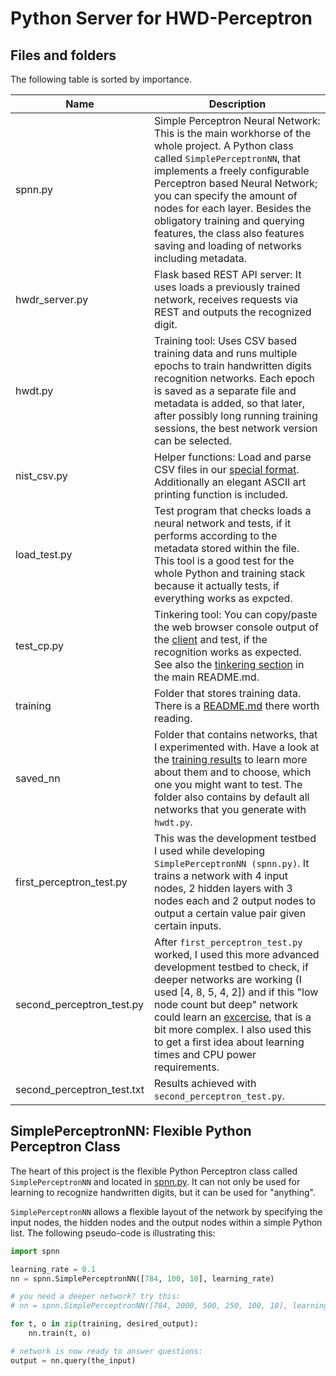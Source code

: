 Python Server for HWD-Perceptron
==========================================

Files and folders
-----------------

The following table is sorted by importance.

|Name                      |Description
|--------------------------|-------------------------------------------------------
|spnn.py                   |Simple Perceptron Neural Network: This is the main workhorse of the whole project. A Python class called `SimplePerceptronNN`, that implements a freely configurable Perceptron based Neural Network; you can specify the amount of nodes for each layer. Besides the obligatory training and querying features, the class also features saving and loading of networks including metadata.
|hwdr_server.py            |Flask based REST API server: It uses loads a previously trained network, receives requests via REST and outputs the recognized digit.
|hwdt.py                   |Training tool: Uses CSV based training data and runs multiple epochs to train handwritten digits recognition networks. Each epoch is saved as a separate file and metadata is added, so that later, after possibly long running training sessions, the best network version can be selected.
|nist_csv.py               |Helper functions: Load and parse CSV files in our [special format](training#background-information). Additionally an elegant ASCII art printing function is included.
|load_test.py              |Test program that checks loads a neural network and tests, if it performs according to the metadata stored within the file. This tool is a good test for the whole Python and training stack because it actually tests, if everything works as expcted.
|test_cp.py                |Tinkering tool: You can copy/paste the web browser console output of the [client](../client/nn.html) and test, if the recognition works as expected. See also the [tinkering section](../README.md#running-the-classification-manually-as-python-script) in the main README.md.
|training                  |Folder that stores training data. There is a [README.md](training) there worth reading.
|saved_nn                  |Folder that contains networks, that I experimented with. Have a look at the [training results](hwdt.py#L10) to learn more about them and to choose, which one you might want to test. The folder also contains by default all networks that you generate with `hwdt.py`.
|first_perceptron_test.py  |This was the development testbed I used while developing `SimplePerceptronNN (spnn.py)`. It trains a network with 4 input nodes, 2 hidden layers with 3 nodes each and 2 output nodes to output a certain value pair given certain inputs.
|second_perceptron_test.py |After `first_perceptron_test.py` worked, I used this more advanced development testbed to check, if deeper networks are working (I used [4, 8, 5, 4, 2]) and if this "low node count but deep" network could learn an [excercise](second_perceptron_test.py#L16), that is a bit more complex. I also used this to get a first idea about learning times and CPU power requirements.
|second_perceptron_test.txt|Results achieved with `second_perceptron_test.py`.

SimplePerceptronNN: Flexible Python Perceptron Class
----------------------------------------------------

The heart of this project is the flexible Python Perceptron class called
`SimplePerceptronNN` and located in [spnn.py](spnn.py). It can not
only be used for learning to recognize handwritten digits, but it can be
used for "anything".

`SimplePerceptronNN` allows a flexible layout of the network by specifying
the input nodes, the hidden nodes and the output nodes within a simple
Python list. The following pseudo-code is illustrating this:

```python
import spnn

learning_rate = 0.1
nn = spnn.SimplePerceptronNN([784, 100, 10], learning_rate)

# you need a deeper network? try this:
# nn = spnn.SimplePerceptronNN([784, 2000, 500, 250, 100, 10], learning_rate)

for t, o in zip(training, desired_output):
    nn.train(t, o)

# network is now ready to answer questions:
output = nn.query(the_input)    
```
